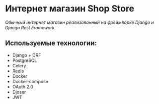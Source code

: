 # Интернет магазин Shop Store

*Обычный интернет магазин реализованный на фреймворке Django и Django Rest Framework*

## Используемые технологии:
- Django + DRF
- PostgreSQL
- Celery
- Redis
- Docker
- Docker-compose
- OAuth 2.0
- Djoser
- JWT


